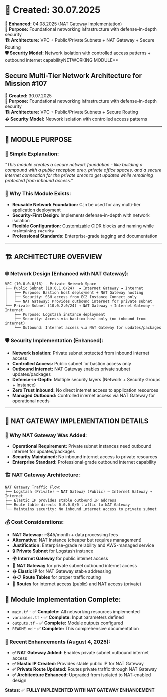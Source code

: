 # **📅 Created:** 30.07.2025  
**🔄 Enhanced:** 04.08.2025 (NAT Gateway Implementation)  
**🎯 Purpose:** Foundational networking infrastructure with defense-in-depth security  
**🏗️ Architecture:** VPC + Public/Private Subnets + NAT Gateway + Secure Routing  
**🛡️ Security Model:** Network isolation with controlled access patterns + outbound internet capabilityNETWORKING MODULE**
## **Secure Multi-Tier Network Architecture for Mission #107**

**📅 Created:** 30.07.2025  
**🎯 Purpose:** Foundational networking infrastructure with defense-in-depth security  
**🏗️ Architecture:** VPC + Public/Private Subnets + Secure Routing  
**�️ Security Model:** Network isolation with controlled access patterns

---

## 🎯 **MODULE PURPOSE**

### **🧠 Simple Explanation:**
*"This module creates a secure network foundation - like building a compound with a public reception area, private office spaces, and a secure internet connection for the private areas to get updates while remaining protected from inbound access."*

### **🎯 Why This Module Exists:**
- **Reusable Network Foundation:** Can be used for any multi-tier application deployment
- **Security-First Design:** Implements defense-in-depth with network isolation
- **Flexible Configuration:** Customizable CIDR blocks and naming while maintaining security
- **Professional Standards:** Enterprise-grade tagging and documentation

---

## 🏗️ **ARCHITECTURE OVERVIEW**

### **🌐 Network Design (Enhanced with NAT Gateway):**
```
VPC (10.0.0.0/16) - Private Network Space
├── Public Subnet (10.0.1.0/24)  → Internet Gateway → Internet
│   ├── Purpose: Bastion host deployment + NAT Gateway hosting
│   ├── Security: SSH access from EC2 Instance Connect only
│   └── NAT Gateway: Provides outbound internet for private subnet
└── Private Subnet (10.0.2.0/24) → NAT Gateway → Internet Gateway → Internet
    ├── Purpose: Logstash instance deployment  
    ├── Security: Access via bastion host only (no inbound from internet)
    └── Outbound: Internet access via NAT Gateway for updates/packages
```

### **🛡️ Security Implementation (Enhanced):**
- **Network Isolation:** Private subnet protected from inbound internet access
- **Controlled Access:** Public subnet for bastion access only
- **Outbound Internet:** NAT Gateway enables private subnet updates/packages
- **Defense-in-Depth:** Multiple security layers (Network + Security Groups + Instance)
- **Zero Trust Inbound:** No direct internet access to application resources
- **Managed Outbound:** Controlled internet access via NAT Gateway for operational needs

---

## 🔄 **NAT GATEWAY IMPLEMENTATION DETAILS**

### **🎯 Why NAT Gateway Was Added:**
- **Operational Requirement:** Private subnet instances need outbound internet for updates/packages
- **Security Maintained:** No inbound internet access to private resources
- **Enterprise Standard:** Professional-grade outbound internet capability

### **🏗️ NAT Gateway Architecture:**
```
NAT Gateway Traffic Flow:
├── Logstash (Private) → NAT Gateway (Public) → Internet Gateway → Internet
├── Elastic IP provides stable outbound IP address
├── Route table directs 0.0.0.0/0 traffic to NAT Gateway
└── Maintains security: No inbound internet access to private subnet
```

### **💰 Cost Considerations:**
- **NAT Gateway:** ~$45/month + data processing fees
- **Alternative:** NAT Instance (cheaper but requires management)
- **Justification:** Enterprise-grade reliability and AWS-managed service
- 🔒 **Private Subnet** for Logstash instance  
- 🌍 **Internet Gateway** for public internet access
- 🔄 **NAT Gateway** for private subnet outbound internet access
- � **Elastic IP** for NAT Gateway stable addressing
- �📋 **Route Tables** for proper traffic routing
- 🔗 **Routes** for internet access (public) and NAT access (private)

## 📝 **Module Implementation Complete:**
- `main.tf` - ✅ **Complete:** All networking resources implemented
- `variables.tf` - ✅ **Complete:** Input parameters defined
- `outputs.tf` - ✅ **Complete:** Module outputs configured
- `README.md` - ✅ **Complete:** This comprehensive documentation

### **🔄 Recent Enhancements (August 4, 2025):**
- **✅ NAT Gateway Added:** Enables private subnet outbound internet access
- **✅ Elastic IP Created:** Provides stable public IP for NAT Gateway
- **✅ Private Route Updated:** Routes private traffic through NAT Gateway
- **✅ Architecture Enhanced:** Upgraded from isolated to NAT-enabled design

**Status:** ✅ **FULLY IMPLEMENTED WITH NAT GATEWAY ENHANCEMENT**
